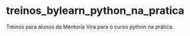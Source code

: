# treinos_bylearn_python_na_pratica
Treinos para alunos da Mentoria Vira para o curso python na prática.
